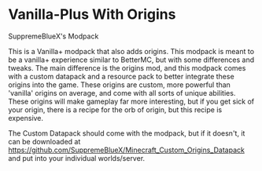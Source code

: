 # Vanilla-Plus With Origins
 SuppremeBlueX's Modpack

This is a Vanilla+ modpack that also adds origins. This modpack is meant to be a vanilla+ experience similar to BetterMC, but with some differences and tweaks. The main difference is the origins mod, and this modpack comes with a custom datapack and a resource pack to better integrate these origins into the game. These origins are custom, more powerful than 'vanilla' origins on average, and come with all sorts of unique abilities. These origins will make gameplay far more interesting, but if you get sick of your origin, there is a recipe for the orb of origin, but this recipe is expensive.

The Custom Datapack should come with the modpack, but if it doesn't, it can be downloaded at https://github.com/SuppremeBlueX/Minecraft_Custom_Origins_Datapack and put into your individual worlds/server.
